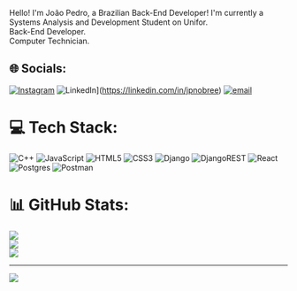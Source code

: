 Hello! I'm João Pedro, a Brazilian Back-End Developer!
I'm currently a Systems Analysis and Development Student on Unifor.<br>Back-End Developer.<br>Computer Technician.<br>


## 🌐 Socials:
[![Instagram](https://img.shields.io/badge/Instagram-%23E4405F.svg?logo=Instagram&logoColor=white)](https://instagram.com/jp_nobree) ![LinkedIn](https://img.shields.io/badge/LinkedIn-%230077B5.svg?logo=linkedin&logoColor=white)](https://linkedin.com/in/jpnobree) [![email](https://img.shields.io/badge/Email-D14836?logo=gmail&logoColor=white)](mailto:jpnobreee@gmail.com) 

# 💻 Tech Stack:
![C++](https://img.shields.io/badge/c++-%2300599C.svg?style=for-the-badge&logo=c%2B%2B&logoColor=white) ![JavaScript](https://img.shields.io/badge/javascript-%23323330.svg?style=for-the-badge&logo=javascript&logoColor=%23F7DF1E) ![HTML5](https://img.shields.io/badge/html5-%23E34F26.svg?style=for-the-badge&logo=html5&logoColor=white) ![CSS3](https://img.shields.io/badge/css3-%231572B6.svg?style=for-the-badge&logo=css3&logoColor=white) ![Django](https://img.shields.io/badge/django-%23092E20.svg?style=for-the-badge&logo=django&logoColor=white) ![DjangoREST](https://img.shields.io/badge/DJANGO-REST-ff1709?style=for-the-badge&logo=django&logoColor=white&color=ff1709&labelColor=gray) ![React](https://img.shields.io/badge/react-%2320232a.svg?style=for-the-badge&logo=react&logoColor=%2361DAFB) ![Postgres](https://img.shields.io/badge/postgres-%23316192.svg?style=for-the-badge&logo=postgresql&logoColor=white) ![Postman](https://img.shields.io/badge/Postman-FF6C37?style=for-the-badge&logo=postman&logoColor=white)
# 📊 GitHub Stats:
![](https://github-readme-stats.vercel.app/api?username=jpnobree&theme=dark&hide_border=false&include_all_commits=false&count_private=false)<br/>
![](https://nirzak-streak-stats.vercel.app/?user=jpnobree&theme=dark&hide_border=false)<br/>
![](https://github-readme-stats.vercel.app/api/top-langs/?username=jpnobree&theme=dark&hide_border=false&include_all_commits=false&count_private=false&layout=compact)

---
[![](https://visitcount.itsvg.in/api?id=jpnobree&icon=0&color=0)](https://visitcount.itsvg.in)

<!-- Proudly created with GPRM ( https://gprm.itsvg.in ) -->
